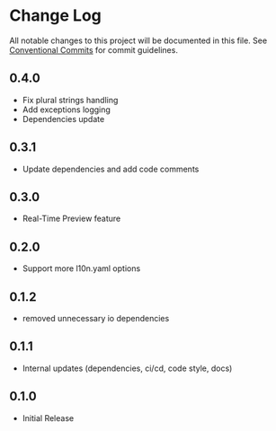 # Change Log

All notable changes to this project will be documented in this file.
See [Conventional Commits](https://conventionalcommits.org) for commit guidelines.

## 0.4.0

* Fix plural strings handling
* Add exceptions logging
* Dependencies update

## 0.3.1

* Update dependencies and add code comments

## 0.3.0

* Real-Time Preview feature

## 0.2.0

* Support more l10n.yaml options

## 0.1.2

* removed unnecessary io dependencies

## 0.1.1

* Internal updates (dependencies, ci/cd, code style, docs)

## 0.1.0

* Initial Release
